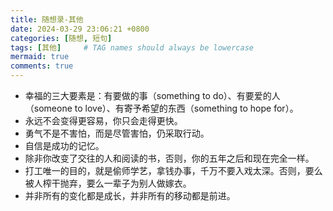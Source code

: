 ```yaml
---
title: 随想录-其他
date: 2024-03-29 23:06:21 +0800
categories: [随想, 短句]
tags: [其他]     # TAG names should always be lowercase
mermaid: true
comments: true
---
```


- 幸福的三大要素是：有要做的事（something to do）、有要爱的人（someone to love）、有寄予希望的东西（something to hope for）。
- 永远不会变得更容易，你只会走得更快。<!-- 转：https://letterstoanewdeveloper.com/2020/04/27/it-never-gets-easier-you-just-go-faster/ -->
- 勇气不是不害怕，而是尽管害怕，仍采取行动。
- 自信是成功的记忆。
- 除非你改变了交往的人和阅读的书，否则，你的五年之后和现在完全一样。
- 打工唯一的目的，就是偷师学艺，拿钱办事，千万不要入戏太深。否则，要么被人榨干抛弃，要么一辈子为别人做嫁衣。
- 并非所有的变化都是成长，并非所有的移动都是前进。<!-- 转：https://thelogicaloptimist.com/index.php/services-life-coach-conflict-management-mediation/ -->
